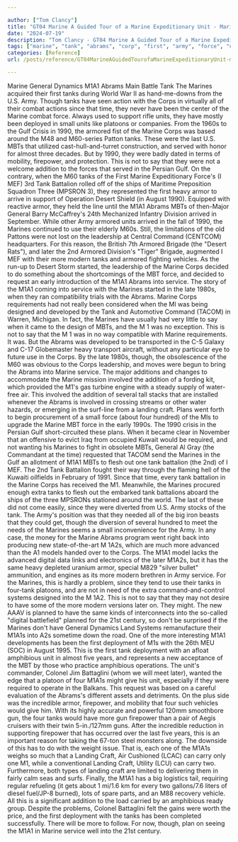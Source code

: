 ```yaml
---

author: ["Tom Clancy"]
title: "GT04 Marine A Guided Tour of a Marine Expeditionary Unit - Marine_split_073.html"
date: "2024-07-19"
description: "Tom Clancy - GT04 Marine A Guided Tour of a Marine Expeditionary Unit"
tags: ["marine", "tank", "abrams", "corp", "first", "army", "force", "unit", "armored", "mbts", "addition", "battalion", "service", "general", "though", "since", "gulf", "firepower", "say", "armor", "later", "landing", "craft", "four", "one"]
categories: [Reference]
url: /posts/reference/GT04MarineAGuidedTourofaMarineExpeditionaryUnit-marinesplit073html

---
```



Marine
General Dynamics M1A1 Abrams Main Battle Tank
The Marines acquired their first tanks during World War II as hand-me-downs from the U.S. Army. Though tanks have seen action with the Corps in virtually all of their combat actions since that time, they never have been the center of the Marine combat force. Always used to support rifle units, they have mostly been deployed in small units like platoons or companies. From the 1960s to the Gulf Crisis in 1990, the armored fist of the Marine Corps was based around the M48 and M60-series Patton tanks. These were the last U.S. MBTs that utilized cast-hull-and-turret construction, and served with honor for almost three decades. But by 1990, they were badly dated in terms of mobility, firepower, and protection. This is not to say that they were not a welcome addition to the forces that served in the Persian Gulf. On the contrary, when the M60 tanks of the First Marine Expeditionary Force's (I MEF) 3rd Tank Battalion rolled off of the ships of Maritime Preposition Squadron Three (MPSRON 3), they represented the first heavy armor to arrive in support of Operation Desert Shield (in August 1990). Equipped with reactive armor, they held the line until the M1A1 Abrams MBTs of then-Major General Barry McCaffrey's 24th Mechanized Infantry Division arrived in September.
While other Army armored units arrived in the fall of 1990, the Marines continued to use their elderly M60s. Still, the limitations of the old Pattons were not lost on the leadership at Central Command (CENTCOM) headquarters. For this reason, the British 7th Armored Brigade (the "Desert Rats"), and later the 2nd Armored Division's "Tiger" Brigade, augmented I MEF with their more modern tanks and armored fighting vehicles. As the run-up to Desert Storm started, the leadership of the Marine Corps decided to do something about the shortcomings of the MBT force, and decided to request an early introduction of the M1A1 Abrams into service.
The story of the M1A1 coming into service with the Marines started in the late 1980s, when they ran compatibility trials with the Abrams. Marine Corps requirements had not really been considered when the Ml was being designed and developed by the Tank and Automotive Command (TACOM) in Warren, Michigan. In fact, the Marines have usually had very little to say when it came to the design of MBTs, and the M 1 was no exception. This is not to say that the M 1 was in no way compatible with Marine requirements. It was. But the Abrams was developed to be transported in the C-5 Galaxy and C-17 Globemaster heavy transport aircraft, without any particular eye to future use in the Corps. By the late 1980s, though, the obsolescence of the M60 was obvious to the Corps leadership, and moves were begun to bring the Abrams into Marine service.
The major additions and changes to accommodate the Marine mission involved the addition of a fording kit, which provided the M1's gas turbine engine with a steady supply of water-free air. This involved the addition of several tall stacks that are installed whenever the Abrams is involved in crossing streams or other water hazards, or emerging in the surf-line from a landing craft. Plans went forth to begin procurement of a small force (about four hundred) of the Mls to upgrade the Marine MBT force in the early 1990s. The 1990 crisis in the Persian Gulf short-circuited these plans. When it became clear in November that an offensive to evict Iraq from occupied Kuwait would be required, and not wanting his Marines to fight in obsolete MBTs, General Al Gray (the Commandant at the time) requested that TACOM send the Marines in the Gulf an allotment of M1A1 MBTs to flesh out one tank battalion (the 2nd) of I MEF. The 2nd Tank Battalion fought their way through the flaming hell of the Kuwaiti oilfields in February of 1991. Since that time, every tank battalion in the Marine Corps has received the M1. Meanwhile, the Marines procured enough extra tanks to flesh out the embarked tank battalions aboard the ships of the three MPSRONs stationed around the world. The last of these did not come easily, since they were diverted from U.S. Army stocks of the tank. The Army's position was that they needed all of the big iron beasts that they could get, though the diversion of several hundred to meet the needs of the Marines seems a small inconvenience for the Army. In any case, the money for the Marine Abrams program went right back into producing new state-of-the-art M 1A2s, which are much more advanced than the A1 models handed over to the Corps.
The M1A1 model lacks the advanced digital data links and electronics of the later M1A2s, but it has the same heavy depleted uranium armor, special M829 "silver bullet" ammunition, and engines as its more modern brethren in Army service. For the Marines, this is hardly a problem, since they tend to use their tanks in four-tank platoons, and are not in need of the extra command-and-control systems designed into the M 1A2. This is not to say that they may not desire to have some of the more modern versions later on. They might. The new AAAV is planned to have the same kinds of interconnects into the so-called "digital battlefield" planned for the 21st century, so don't be surprised if the Marines don't have General Dynamics Land Systems remanufacture their M1A1s into A2s sometime down the road.
One of the more interesting M1A1 developments has been the first deployment of M1s with the 26th MEU (SOC) in August 1995. This is the first tank deployment with an afloat amphibious unit in almost five years, and represents a new acceptance of the MBT by those who practice amphibious operations. The unit's commander, Colonel Jim Battaglini (whom we will meet later), wanted the edge that a platoon of four M1A1s might give his unit, especially if they were required to operate in the Balkans. This request was based on a careful evaluation of the Abrams's different assets and detriments. On the plus side was the incredible armor, firepower, and mobility that four such vehicles would give him. With its highly accurate and powerful 120mm smoothbore gun, the four tanks would have more gun firepower than a pair of Aegis cruisers with their twin 5-in./127mm guns. After the incredible reduction in supporting firepower that has occurred over the last five years, this is an important reason for taking the 67-ton steel monsters along. The downside of this has to do with the weight issue. That is, each one of the M1A1s weighs so much that a Landing Craft, Air Cushioned (LCAC) can carry only one M1, while a conventional Landing Craft, Utility (LCU) can carry two. Furthermore, both types of landing craft are limited to delivering them in fairly calm seas and surfs. Finally, the M1A1 has a big logistics tail, requiring regular refueling (it gets about 1 mi/1.6 km for every two gallons/7.6 liters of diesel fuel/JP-8 burned), lots of spare parts, and an M88 recovery vehicle. All this is a significant addition to the load carried by an amphibious ready group. Despite the problems, Colonel Battaglini felt the gains were worth the price, and the first deployment with the tanks has been completed successfully. There will be more to follow. For now, though, plan on seeing the M1A1 in Marine service well into the 21st century.
